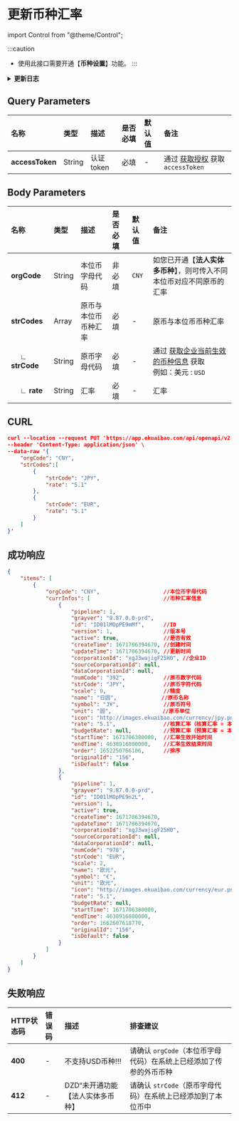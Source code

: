 # 更新币种汇率

import Control from "@theme/Control";

<Control
method="PUT"
url="/api/openapi/v2.1/currency/currencyRate"
/>

:::caution
- 使用此接口需要开通【**币种设置**】功能。
:::

<details>
  <summary><b>更新日志</b></summary>
  <div>

  [**1.12.0**](/docs/open-api/notice/update-log#1120) -> 🚀 接口升级 `v2.1` 版本，更新了接口路径并支持了可更新不同本位币对应不同原币的汇率（需开通【**法人实体多币种**】）。<br/>

  </div>
</details>

## Query Parameters

| 名称 | 类型 | 描述 | 是否必填 | 默认值 | 备注 |
| :--- | :--- | :--- | :--- |:--- | :--- |
| **accessToken** | String | 认证token | 必填 | - | 通过 [获取授权](/docs/open-api/getting-started/auth) 获取 `accessToken` |

## Body Parameters

| 名称 | 类型 | 描述 | 是否必填 | 默认值 | 备注 |
| :--- | :--- | :--- | :--- |:--- | :--- |
| **orgCode** | String | 本位币字母代码 | 非必填 | `CNY` | 如您已开通【**法人实体多币种**】，则可传入不同本位币对应不同原币的汇率 |
| **strCodes** | Array | 原币与本位币币种汇率   | 必填 | - | 原币与本位币币种汇率 |
| **&emsp; ∟ strCode** | String | 原币字母代码 | 必填 | - | 通过 [获取企业当前生效的币种信息](/docs/open-api/currency/get-currency) 获取<br/>例如：美元 : `USD`  |
| **&emsp; ∟ rate**    | String | 汇率        | 必填 | - | 汇率 |

## CURL
```json
curl --location --request PUT 'https://app.ekuaibao.com/api/openapi/v2.1/currency/currencyRate?accessToken=ID01lMOs4FUjYr:xgJ3wajigF25H0' \
--header 'Content-Type: application/json' \
--data-raw '{
    "orgCode": "CNY",
    "strCodes":[
        {
            "strCode": "JPY",
            "rate": "5.1"
        },
        {
            "strCode": "EUR",
            "rate": "5.1"
        }
    ]
}'
```

## 成功响应
```json
{
    "items": [
        {
            "orgCode": "CNY",                    //本位币字母代码
            "currInfos": [                       //币种汇率信息
                {
                    "pipeline": 1,
                    "grayver": "9.87.0.0-prd",
                    "id": "ID01lMOpPE9mMf",      //ID 
                    "version": 1,                //版本号
                    "active": true,              //是否有效
                    "createTime": 1671706394670, //创建时间
                    "updateTime": 1671706394670, //更新时间
                    "corporationId": "xgJ3wajigF25H0", //企业ID
                    "sourceCorporationId": null,
                    "dataCorporationId": null,
                    "numCode": "392",            //原币数字代码
                    "strCode": "JPY",            //原币字符代码
                    "scale": 0,                  //精度
                    "name": "日圆",              //原币名称
                    "symbol": "J¥",              //原币符号
                    "unit": "圆",                //原币单位
                    "icon": "http://images.ekuaibao.com/currency/jpy.png", //原币图标
                    "rate": "5.1",               //核算汇率（核算汇率 = 本位币：消费币种）
                    "budgetRate": null,          //预算汇率（预算汇率 = 本位币：预算币种）
                    "startTime": 1671706380000,  //汇率生效开始时间 
                    "endTime": 4638916800000,    //汇率生效结束时间
                    "order": 1652250766106,      //排序
                    "originalId": "156",
                    "isDefault": false
                },
                {
                    "pipeline": 1,
                    "grayver": "9.87.0.0-prd",
                    "id": "ID01lMOpPE9n2L",
                    "version": 1,
                    "active": true,
                    "createTime": 1671706394670,
                    "updateTime": 1671706394670,
                    "corporationId": "xgJ3wajigF25H0",
                    "sourceCorporationId": null,
                    "dataCorporationId": null,
                    "numCode": "978",
                    "strCode": "EUR",
                    "scale": 2,
                    "name": "欧元",
                    "symbol": "€",
                    "unit": "欧元",
                    "icon": "http://images.ekuaibao.com/currency/eur.png",
                    "rate": "5.1",
                    "budgetRate": null,
                    "startTime": 1671706380000,
                    "endTime": 4638916800000,
                    "order": 1662607618770,
                    "originalId": "156",
                    "isDefault": false
                }
            ]
        }
    ]
}
```

## 失败响应
| HTTP状态码 | 错误码 | 描述 | 排查建议 |
| :--- | :--- | :--- | :--- |
| **400** | - | 不支持USD币种!!! | 请确认 `orgCode`（本位币字母代码）在系统上已经添加了传参的外币币种 | 
| **412** | - | DZD“未开通功能【法人实体多币种】 | 请确认 `strCode`（原币字母代码）在系统上已经添加到了本位币中 | 